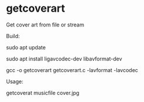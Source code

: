 # getcoverart
Get cover art from file or stream

Build:

sudo apt update

sudo apt install ligavcodec-dev libavformat-dev

gcc -o getcoverart getcoverart.c -lavformat -lavcodec

Usage:

getcoverat musicfile cover.jpg

